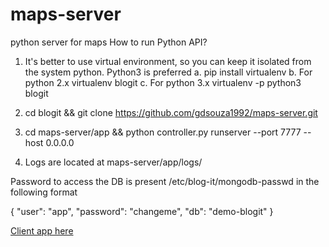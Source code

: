 # maps-server
python server for maps
How to run Python API?

1. It's better to use virtual environment, so you can keep it isolated from the system python. Python3 is preferred
  a. pip install virtualenv
  b. For python 2.x
      virtualenv blogit 
  c. For python 3.x
      virtualenv -p python3 blogit
      
2. cd blogit && git clone https://github.com/gdsouza1992/maps-server.git

3. cd maps-server/app && python controller.py runserver --port 7777 --host 0.0.0.0

4. Logs are located at maps-server/app/logs/


Password to access the DB is present /etc/blog-it/mongodb-passwd in the following format

{
  "user": "app",
  "password": "changeme",
  "db": "demo-blogit"
}


<a href="https://github.com/gdsouza1992/maps">Client app here</a>

